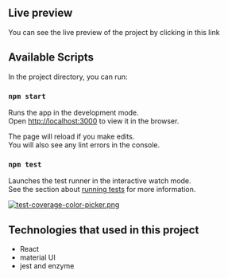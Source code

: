 ## Live preview
You can see the live preview of the project by clicking in this link

## Available Scripts

In the project directory, you can run:

### `npm start`

Runs the app in the development mode.\
Open [http://localhost:3000](http://localhost:3000) to view it in the browser.

The page will reload if you make edits.\
You will also see any lint errors in the console.

### `npm test`

Launches the test runner in the interactive watch mode.\
See the section about [running tests](https://facebook.github.io/create-react-app/docs/running-tests) for more information.

[![test-coverage-color-picker.png](https://i.postimg.cc/SxkCns1y/test-coverage-color-picker.png)](https://postimg.cc/D8p8D2KD)

## Technologies that used in this project

* React
* material UI
* jest and enzyme


